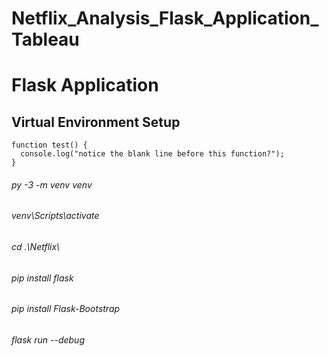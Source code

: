 # Netflix_Analysis_Flask_Application_Tableau

# Flask Application 

## Virtual Environment Setup
```
function test() {
  console.log("notice the blank line before this function?");
}
```
###### py -3 -m venv venv
###### venv\Scripts\activate
###### cd .\Netflix\
###### pip install flask
###### pip install Flask-Bootstrap
###### flask run --debug
